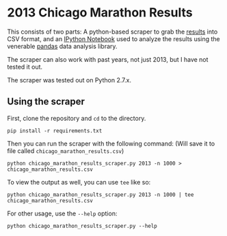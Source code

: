 2013 Chicago Marathon Results
=============================

This consists of two parts: A python-based scraper to grab the [results](http://results.chicagomarathon.com/2013/) into CSV format, and an [IPython Notebook](http://nbviewer.ipython.org/github/pchng/cm2013/blob/master/2013%20Chicago%20Marathon%20Analysis.ipynb) used to analyze the results using the venerable [pandas](http://pandas.pydata.org/) data analysis library.

The scraper can also work with past years, not just 2013, but I have not tested it out.

The scraper was tested out on Python 2.7.x.

Using the scraper
-----------------
First, clone the repository and `cd` to the directory.

    pip install -r requirements.txt
    
Then you can run the scraper with the following command: (Will save it to file called `chicago_marathon_results.csv`)

    python chicago_marathon_results_scraper.py 2013 -n 1000 > chicago_marathon_results.csv

To view the output as well, you can use `tee` like so:

    python chicago_marathon_results_scraper.py 2013 -n 1000 | tee chicago_marathon_results.csv

For other usage, use the `--help` option:

    python chicago_marathon_results_scraper.py --help

